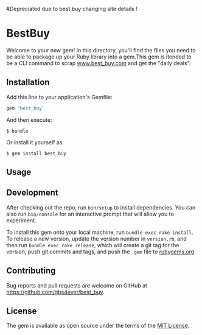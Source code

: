  #Depreciated due to best buy changing site details !

# BestBuy

Welcome to your new gem! In this directory, you'll find the files you need to be able to package up your Ruby library into a gem.This gem is itended to be a CLI command to scrap www.best_buy.com and get the "daily deals".


## Installation

Add this line to your application's Gemfile:

```ruby
gem 'best_buy'
```

And then execute:

    $ bundle

Or install it yourself as:

    $ gem install best_buy

## Usage



## Development

After checking out the repo, run `bin/setup` to install dependencies. You can also run `bin/console` for an interactive prompt that will allow you to experiment.

To install this gem onto your local machine, run `bundle exec rake install`. To release a new version, update the version number in `version.rb`, and then run `bundle exec rake release`, which will create a git tag for the version, push git commits and tags, and push the `.gem` file to [rubygems.org](https://rubygems.org).

## Contributing

Bug reports and pull requests are welcome on GitHub at https://github.com/gbs4ever/best_buy.

## License

The gem is available as open source under the terms of the [MIT License](https://opensource.org/licenses/MIT).
